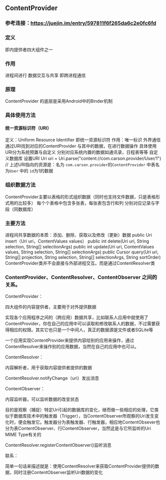 ## ContentProvider
### 参考连接：https://juejin.im/entry/597811f6f265da6c2e0fc6fd
### 定义
即内提供者四大组件之一
### 作用
进程间进行 数据交互与共享 即跨进程通信
### 原理
ContentProvider 的底层是采用Android中的Binder机制
### 具体使用方法
#### 统一资源标识符（URI）
定义：Uniform Resource Identifier 即统一资源标识符
作用：唯一标识
     外界通信通过URI找到对应的ContentProvider 与其中的数据，在进行数据操作
具体使用
     URI分为系统预置与自定义 分别对应系统内置的数据如通讯录，日程表等等
     自定义数据库
设置URI
     Uri uri = Uri.parse("content://com.carson.provider/User/1") 
     // 上述URI指向的资源是：名为 `com.carson.provider`的`ContentProvider` 中表名 为`User` 中的 `id`为1的数据
### 组织数据方法
ContentProvider主要以表格的形式组织数据（同时也支持文件数据，只是表格形式用的比较多）
每个个表格中包含多张表，每张表包含行和列 分别对应记录与字段（同数据库）
### 主要方法
进程间共享数据的本质：添加、删除、获取以及修改（更新）数据
public Uri insert（Uri uri，ContentValues values）
public int delete(Uri uri, String selection, String[] selectionArgs)
public int update(Uri uri, ContentValues values, String selection, String[] selectionArgs)
public Cursor query(Uri uri, String[] projection, String selection, String[] selectionArgs,  String sortOrder)
ContentProvider类并不会直接与外部进程交互。而是通过ContentResolver类　 

### ContentProvider、ContentResolver、ContentObserver 之间的关系。

ContentProvider：

四大组件的内容提供者，主要用于对外提供数据

实现各个应用程序之间的（跨应用）数据共享，比如联系人应用中就使用了ContentProvider，你在自己的应用中可以读取和修改联系人的数据，不过需要获得相应的权限。其实它也只是一个中间人，真正的数据源是文件或者SQLite等

一个应用实现ContentProvider来提供内容给别的应用来操作，通过ContentResolver来操作别的应用数据，当然在自己的应用中也可以。

ContentResolver：

内容解析者，用于获取内容提供者提供的数据

ContentResolver.notifyChange（uri）发出消息

ContentObserver：

内容监听器，可以监听数据的改变状态

目的是观察（捕捉）特定Uri引起的数据库的变化，继而做一些相应的处理，它类似于数据库技术中的触发器（Trigger），当ContentObserver所观察的Uri发生变化时，便会触发它。触发器分为表触发器、行触发器，相应地ContentObsever也分为表ContentObserver、行ContentObserver，当然这是与它所监听的Uri MIME Type有关的

ContentResolver.registerContentObserver()监听消息

联系：

简单一句话来描述就是：使用ContentResolver来获取ContentProvider提供的数据，同时注册ContentObserver监听Uri数据的变化

    
    
    
    